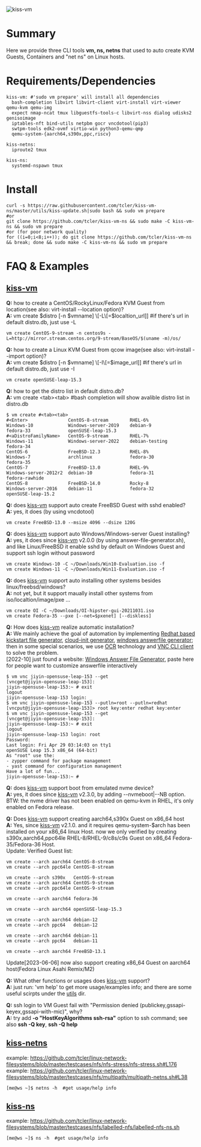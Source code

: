 ![kiss-vm](https://raw.githubusercontent.com/tcler/kiss-vm-ns/master/Images/kiss-vm.gif)

# Summary
Here we provide three CLI tools **vm, ns, netns** that used to auto create KVM Guests, Containers and "net ns" on Linux hosts.

# Requirements/Dependencies
```
kiss-vm: #'sudo vm prepare' will install all dependencies
  bash-completion libvirt libvirt-client virt-install virt-viewer qemu-kvm qemu-img
  expect nmap-ncat tmux libguestfs-tools-c libvirt-nss dialog udisks2 genisoimage
  iptables-nft bind-utils netpbm gocr vncdotool(pip3)
  swtpm-tools edk2-ovmf virtio-win python3-qemu-qmp
  qemu-system-{aarch64,s390x,ppc,riscv}

kiss-netns:
  iproute2 tmux

kiss-ns:
  systemd-nspawn tmux
```

# Install
```
curl -s https://raw.githubusercontent.com/tcler/kiss-vm-ns/master/utils/kiss-update.sh|sudo bash && sudo vm prepare
#or
git clone https://github.com/tcler/kiss-vm-ns && sudo make -C kiss-vm-ns && sudo vm prepare
#or (for poor network quality)
for ((i=0;i<8;i++)); do git clone https://github.com/tcler/kiss-vm-ns && break; done && sudo make -C kiss-vm-ns && sudo vm prepare
```

# FAQ & Examples
## [kiss-vm](https://github.com/tcler/kiss-vm-ns/blob/master/kiss-vm)

**Q:** how to create a CentOS/RockyLinux/Fedora KVM Guest from location(see also: virt-install --location option)?  
**A:** vm create $distro \[-n $vmname] \[-L\[=$localtion_url]]  #if there's url in default distro.db, just use -L
```
vm create CentOS-9-stream -n centos9s -L=http://mirror.stream.centos.org/9-stream/BaseOS/$(uname -m)/os/
```

**Q:** how to create a Linux KVM Guest from qcow image(see also: virt-install --import option)?  
**A:** vm create $distro \[-n $vmname] \[-I\[=$image_url]]  #if there's url in default distro.db, just use -I
```
vm create openSUSE-leap-15.3
```

**Q:** how to get the distro list in default distro.db?  
**A:** vm create \<tab>\<tab>  #bash completion will show avalible distro list in distro.db
```
$ vm create #<tab><tab>
#<Enter>               CentOS-8-stream        RHEL-6%                Windows-10             Windows-server-2019    debian-9               fedora-33              openSUSE-leap-15.3
#<aDistroFamilyName>   CentOS-9-stream        RHEL-7%                Windows-11             Windows-server-2022    debian-testing         fedora-34              
CentOS-6               FreeBSD-12.3           RHEL-8%                Windows-7              archlinux              fedora-30              fedora-35              
CentOS-7               FreeBSD-13.0           RHEL-9%                Windows-server-2012r2  debian-10              fedora-31              fedora-rawhide         
CentOS-8               FreeBSD-14.0           Rocky-8                Windows-server-2016    debian-11              fedora-32              openSUSE-leap-15.2
```

**Q:** does [kiss-vm](https://github.com/tcler/kiss-vm-ns/blob/master/kiss-vm) support auto create FreeBSD Guest with sshd enabled?  
**A:** yes, it does (by using vncdotool)
```
vm create FreeBSD-13.0 --msize 4096 --dsize 120G 
```

**Q:** does [kiss-vm](https://github.com/tcler/kiss-vm-ns/blob/master/kiss-vm) support auto Windows/Windows-server Guest installing?  
**A:** yes, it does since [kiss-vm](https://github.com/tcler/kiss-vm-ns/blob/master/kiss-vm) v2.0.0 (by using answer-file-generator.sh), and like Linux/FreeBSD it enable sshd by default on Windows Guest and support ssh login without password
```
vm create Windows-10 -C ~/Downloads/Win10-Evaluation.iso -f
vm create Windows-11 -C ~/Downloads/Win11-Evaluation.iso -f
```

**Q:** does [kiss-vm](https://github.com/tcler/kiss-vm-ns/blob/master/kiss-vm) support auto installing other systems besides linux/freebsd/windows?  
**A:** not yet, but it support maually install other systems from iso/localtion/image/pxe ...
```
vm create OI -C ~/Downloads/OI-hipster-gui-20211031.iso
vm create Fedora-35 --pxe [--net=$pxenet] [--diskless]
```

**Q:** How does [kiss-vm](https://github.com/tcler/kiss-vm-ns/blob/master/kiss-vm) realize automatic installation?  
**A:** We mainly achieve the goal of automation by implementing [Redhat based kickstart file generator](https://github.com/tcler/kiss-vm-ns/blob/master/utils/ks-generator.sh), [cloud-init generator](https://github.com/tcler/kiss-vm-ns/blob/master/utils/cloud-init-iso-gen.sh), [windows answerfile generator](https://github.com/tcler/kiss-vm-ns/blob/master/utils/answer-file-generator.sh); then in some special scenarios, we use [OCR](https://en.wikipedia.org/wiki/Optical_character_recognition) technology and [VNC CLI client](https://github.com/sibson/vncdotool) to solve the problem.  
\[2022-10] just found a website: [Windows Answer File Generator](https://www.windowsafg.com/win10x86_x64_uefi.html), paste here for people want to customize answerfile interactively
```
$ vm vnc jiyin-opensuse-leap-153 --get
[vncget@jiyin-opensuse-leap-153]:
jiyin-opensuse-leap-153:~ # exit
logout
jiyin-opensuse-leap-153 login: _
$ vm vnc jiyin-opensuse-leap-153 --putln=root --putln=redhat
[vncput@jiyin-opensuse-leap-153]> root key:enter redhat key:enter
$ vm vnc jiyin-opensuse-leap-153 --get
[vncget@jiyin-opensuse-leap-153]:
jiyin-opensuse-leap-153:~ # exit
logout
jiyin-opensuse-leap-153 login: root
Password:
Last login: Fri Apr 29 03:14:03 on tty1
openSUSE Leap 15.3 x86_64 (64-bit)
As "root" use the:
- zypper command for package management
- yast command for configuration management
Have a lot of fun...
jiyin-opensuse-leap-153:~ #
```

**Q:** does [kiss-vm](https://github.com/tcler/kiss-vm-ns/blob/master/kiss-vm) support boot from emulated nvme device?  
**A:** yes, it does since [kiss-vm](https://github.com/tcler/kiss-vm-ns/blob/master/kiss-vm) v2.3.0, by adding --nvmeboot|--NB option.  
BTW: the nvme driver has not been enabled on qemu-kvm in RHEL, it's only enabled on Fedora release.


**Q:** Does [kiss-vm](https://github.com/tcler/kiss-vm-ns/blob/master/kiss-vm) support creating aarch64,s390x Guest on x86_64 host  
**A:** Yes, since [kiss-vm](https://github.com/tcler/kiss-vm-ns/blob/master/kiss-vm) v2.1.0. and it requires qemu-system-$arch has been installed on your x86_64 linux Host.
now we only verified by creating s390x,aarch64,ppc64le RHEL-8/RHEL-9/c8s/c9s Guest on x86_64 Fedora-35/Fedora-36 Host.  
Update: Verified Guest list:
```
vm create --arch aarch64 CentOS-8-stream
vm create --arch ppc64le CentOS-8-stream

vm create --arch s390x   CentOS-9-stream
vm create --arch aarch64 CentOS-9-stream
vm create --arch ppc64le CentOS-9-stream

vm create --arch aarch64 fedora-36

vm create --arch aarch64 openSUSE-leap-15.3

vm create --arch aarch64 debian-12
vm create --arch ppc64   debian-12

vm create --arch aarch64 debian-11
vm create --arch ppc64   debian-11

vm create --arch aarch64 FreeBSD-13.1
```

Update\[2023-06-06] now also support creating x86_64 Guest on aarch64 host(Fedora Linux Asahi Remix/M2)

**Q:** What other functions or usages does [kiss-vm](https://github.com/tcler/kiss-vm-ns/blob/master/kiss-vm) support?  
**A:** just run: 'vm help' to get more usage/examples info; and there are some useful scirpts under the [utils](https://github.com/tcler/kiss-vm-ns/tree/master/utils) dir.

**Q:** ssh login to VM Guest fail with "Permission denied (publickey,gssapi-keyex,gssapi-with-mic)", why?  
**A:** try add **-o "HostKeyAlgorithms ssh-rsa"** option to ssh command; see also **ssh -Q key**, **ssh -Q help**

## [kiss-netns](https://github.com/tcler/kiss-vm-ns/blob/master/kiss-netns)
example: https://github.com/tcler/linux-network-filesystems/blob/master/testcases/nfs/nfs-stress/nfs-stress.sh#L176  
example: https://github.com/tcler/linux-network-filesystems/blob/master/testcases/nfs/multipath/multipath-netns.sh#L38  
```
[me@ws ~]$ netns -h  #get usage/help info
```


## [kiss-ns](https://github.com/tcler/kiss-vm-ns/blob/master/kiss-ns)
example: https://github.com/tcler/linux-network-filesystems/blob/master/testcases/nfs/labelled-nfs/labelled-nfs-ns.sh  
```
[me@ws ~]$ ns -h  #get usage/help info
```
